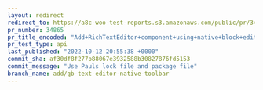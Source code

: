 ```yaml
---
layout: redirect
redirect_to: https://a8c-woo-test-reports.s3.amazonaws.com/public/pr/34865/api/index.html
pr_number: 34865
pr_title_encoded: "Add+RichTextEditor+component+using+native+block+editor+toolbar"
pr_test_type: api
last_published: "2022-10-12 20:55:38 +0000"
commit_sha: af30df8f277b88067e3932588b30827876fd5153
commit_message: "Use Pauls lock file and package file"
branch_name: add/gb-text-editor-native-toolbar
---
```

